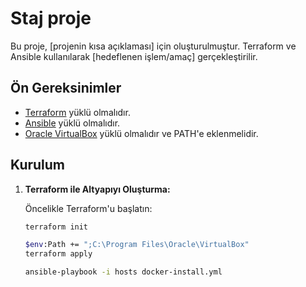 # Staj proje

Bu proje, [projenin kısa açıklaması] için oluşturulmuştur. Terraform ve Ansible kullanılarak [hedeflenen işlem/amaç] gerçekleştirilir.

## Ön Gereksinimler

- [Terraform](https://www.terraform.io/downloads.html) yüklü olmalıdır.
- [Ansible](https://docs.ansible.com/ansible/latest/installation_guide/intro_installation.html) yüklü olmalıdır.
- [Oracle VirtualBox](https://www.virtualbox.org/) yüklü olmalıdır ve PATH'e eklenmelidir.

## Kurulum

1. **Terraform ile Altyapıyı Oluşturma:**

   Öncelikle Terraform'u başlatın:

   ```bash
   terraform init
   
   $env:Path += ";C:\Program Files\Oracle\VirtualBox"
   terraform apply
   
   ansible-playbook -i hosts docker-install.yml
